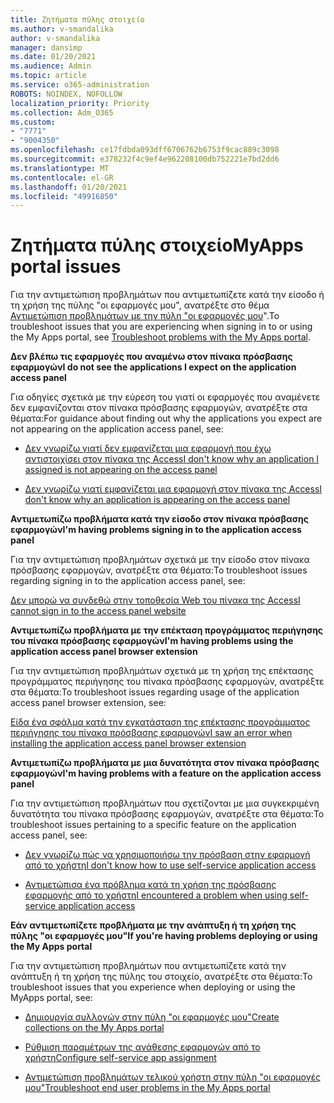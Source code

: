 ```yaml
---
title: Ζητήματα πύλης στοιχείο
ms.author: v-smandalika
author: v-smandalika
manager: dansimp
ms.date: 01/20/2021
ms.audience: Admin
ms.topic: article
ms.service: o365-administration
ROBOTS: NOINDEX, NOFOLLOW
localization_priority: Priority
ms.collection: Adm_O365
ms.custom:
- "7771"
- "9004350"
ms.openlocfilehash: ce17fdbda093dff6706762b6753f9cac889c3098
ms.sourcegitcommit: e378232f4c9ef4e962208100db752221e7bd2dd6
ms.translationtype: MT
ms.contentlocale: el-GR
ms.lasthandoff: 01/20/2021
ms.locfileid: "49916850"
---
```

# <a name="myapps-portal-issues"></a><span data-ttu-id="21334-102">Ζητήματα πύλης στοιχείο</span><span class="sxs-lookup"><span data-stu-id="21334-102">MyApps portal issues</span></span>

<span data-ttu-id="21334-103">Για την αντιμετώπιση προβλημάτων που αντιμετωπίζετε κατά την είσοδο ή τη χρήση της πύλης "οι εφαρμογές μου", ανατρέξτε στο θέμα [Αντιμετώπιση προβλημάτων με την πύλη "οι εφαρμογές μου](https://docs.microsoft.com/azure/active-directory/user-help/my-apps-portal-end-user-troubleshoot)".</span><span class="sxs-lookup"><span data-stu-id="21334-103">To troubleshoot issues that you are experiencing when signing in to or using the My Apps portal, see [Troubleshoot problems with the My Apps portal](https://docs.microsoft.com/azure/active-directory/user-help/my-apps-portal-end-user-troubleshoot).</span></span>

<span data-ttu-id="21334-104">**Δεν βλέπω τις εφαρμογές που αναμένω στον πίνακα πρόσβασης εφαρμογών**</span><span class="sxs-lookup"><span data-stu-id="21334-104">**I do not see the applications I expect on the application access panel**</span></span>

<span data-ttu-id="21334-105">Για οδηγίες σχετικά με την εύρεση του γιατί οι εφαρμογές που αναμένετε δεν εμφανίζονται στον πίνακα πρόσβασης εφαρμογών, ανατρέξτε στα θέματα:</span><span class="sxs-lookup"><span data-stu-id="21334-105">For guidance about finding out why the applications you expect are not appearing on the application access panel, see:</span></span>

- [<span data-ttu-id="21334-106">Δεν γνωρίζω γιατί δεν εμφανίζεται μια εφαρμογή που έχω αντιστοιχίσει στον πίνακα της Access</span><span class="sxs-lookup"><span data-stu-id="21334-106">I don't know why an application I assigned is not appearing on the access panel</span></span>](https://docs.microsoft.com/azure/active-directory/application-access-panel-unexpected-application-not-appearing/)
     
- [<span data-ttu-id="21334-107">Δεν γνωρίζω γιατί εμφανίζεται μια εφαρμογή στον πίνακα της Access</span><span class="sxs-lookup"><span data-stu-id="21334-107">I don't know why an application is appearing on the access panel</span></span>](https://docs.microsoft.com/azure/active-directory/application-access-panel-unexpected-application-appears/)

<span data-ttu-id="21334-108">**Αντιμετωπίζω προβλήματα κατά την είσοδο στον πίνακα πρόσβασης εφαρμογών**</span><span class="sxs-lookup"><span data-stu-id="21334-108">**I'm having problems signing in to the application access panel**</span></span>

<span data-ttu-id="21334-109">Για την αντιμετώπιση προβλημάτων σχετικά με την είσοδο στον πίνακα πρόσβασης εφαρμογών, ανατρέξτε στα θέματα:</span><span class="sxs-lookup"><span data-stu-id="21334-109">To troubleshoot issues regarding signing in to the application access panel, see:</span></span>

[<span data-ttu-id="21334-110">Δεν μπορώ να συνδεθώ στην τοποθεσία Web του πίνακα της Access</span><span class="sxs-lookup"><span data-stu-id="21334-110">I cannot sign in to the access panel website</span></span>](https://docs.microsoft.com/azure/active-directory/manage-apps/application-sign-in-other-problem-access-panel)

<span data-ttu-id="21334-111">**Αντιμετωπίζω προβλήματα με την επέκταση προγράμματος περιήγησης του πίνακα πρόσβασης εφαρμογών**</span><span class="sxs-lookup"><span data-stu-id="21334-111">**I'm having problems using the application access panel browser extension**</span></span>

<span data-ttu-id="21334-112">Για την αντιμετώπιση προβλημάτων σχετικά με τη χρήση της επέκτασης προγράμματος περιήγησης του πίνακα πρόσβασης εφαρμογών, ανατρέξτε στα θέματα:</span><span class="sxs-lookup"><span data-stu-id="21334-112">To troubleshoot issues regarding usage of the application access panel browser extension, see:</span></span>

[<span data-ttu-id="21334-113">Είδα ένα σφάλμα κατά την εγκατάσταση της επέκτασης προγράμματος περιήγησης του πίνακα πρόσβασης εφαρμογών</span><span class="sxs-lookup"><span data-stu-id="21334-113">I saw an error when installing the application access panel browser extension</span></span>](https://docs.microsoft.com/azure/active-directory/application-access-panel-extension-problem-installing/)

<span data-ttu-id="21334-114">**Αντιμετωπίζω προβλήματα με μια δυνατότητα στον πίνακα πρόσβασης εφαρμογών**</span><span class="sxs-lookup"><span data-stu-id="21334-114">**I'm having problems with a feature on the application access panel**</span></span>

<span data-ttu-id="21334-115">Για την αντιμετώπιση προβλημάτων που σχετίζονται με μια συγκεκριμένη δυνατότητα του πίνακα πρόσβασης εφαρμογών, ανατρέξτε στα θέματα:</span><span class="sxs-lookup"><span data-stu-id="21334-115">To troubleshoot issues pertaining to a specific feature on the application access panel, see:</span></span>

- [<span data-ttu-id="21334-116">Δεν γνωρίζω πώς να χρησιμοποιήσω την πρόσβαση στην εφαρμογή από το χρήστη</span><span class="sxs-lookup"><span data-stu-id="21334-116">I don't know how to use self-service application access</span></span>](https://docs.microsoft.com/azure/active-directory/manage-apps/access-panel-manage-self-service-access) 

- [<span data-ttu-id="21334-117">Αντιμετώπισα ένα πρόβλημα κατά τη χρήση της πρόσβασης εφαρμογής από το χρήστη</span><span class="sxs-lookup"><span data-stu-id="21334-117">I encountered a problem when using self-service application access</span></span>](https://docs.microsoft.com/azure/active-directory/manage-apps/access-panel-manage-self-service-access)
    
<span data-ttu-id="21334-118">**Εάν αντιμετωπίζετε προβλήματα με την ανάπτυξη ή τη χρήση της πύλης "οι εφαρμογές μου"**</span><span class="sxs-lookup"><span data-stu-id="21334-118">**If you're having problems deploying or using the My Apps portal**</span></span>

<span data-ttu-id="21334-119">Για την αντιμετώπιση προβλημάτων που αντιμετωπίζετε κατά την ανάπτυξη ή τη χρήση της πύλης του στοιχείο, ανατρέξτε στα θέματα:</span><span class="sxs-lookup"><span data-stu-id="21334-119">To troubleshoot issues that you experience when deploying or using the MyApps portal, see:</span></span>

- [<span data-ttu-id="21334-120">Δημιουργία συλλογών στην πύλη "οι εφαρμογές μου"</span><span class="sxs-lookup"><span data-stu-id="21334-120">Create collections on the My Apps portal</span></span>](https://docs.microsoft.com/azure/active-directory/manage-apps/access-panel-collections) 
    
- [<span data-ttu-id="21334-121">Ρύθμιση παραμέτρων της ανάθεσης εφαρμογών από το χρήστη</span><span class="sxs-lookup"><span data-stu-id="21334-121">Configure self-service app assignment</span></span>](https://docs.microsoft.com/azure/active-directory/manage-apps/manage-self-service-access)
     
- [<span data-ttu-id="21334-122">Αντιμετώπιση προβλημάτων τελικού χρήστη στην πύλη "οι εφαρμογές μου"</span><span class="sxs-lookup"><span data-stu-id="21334-122">Troubleshoot end user problems in the My Apps portal</span></span>](https://docs.microsoft.com/azure/active-directory/user-help/my-apps-portal-end-user-troubleshoot)



